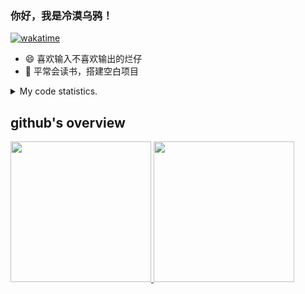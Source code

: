 ### 你好，我是冷漠乌鸦！
[![wakatime](https://wakatime.com/badge/user/6ede7a2c-5896-44cd-9b52-4b52aeeda6d9.svg)](https://wakatime.com/@6ede7a2c-5896-44cd-9b52-4b52aeeda6d9)

- 😄 喜欢输入不喜欢输出的烂仔
- 🤔 平常会读书，搭建空白项目

<details>
  <summary>
    My code statistics.
  </summary>
  <div>
    <img src="https://github-readme-stats.vercel.app/api/wakatime?username=lengmowuya&hide_title=true&layout=compact&langs_count=10" />
  <div>
</details>
    
## github's overview
<a href="https://github.com/lengmowuya">
  <img height="225" src="https://github-readme-stats.vercel.app/api?username=lengmowuya&show_icons=true&include_all_commits=true&count_private=true"/>
  <img height="225" src="https://github-readme-stats.vercel.app/api/top-langs/?username=lengmowuya"/>
</a>




